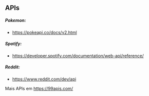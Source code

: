 ## APIs
##### Pokemon:
- https://pokeapi.co/docs/v2.html
##### Spotify:
- https://developer.spotify.com/documentation/web-api/reference/
##### Reddit:
- https://www.reddit.com/dev/api



Mais APIs em https://99apis.com/
